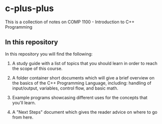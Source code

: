 # c-plus-plus
This is a collection of notes on COMP 1100 - Introduction to C++ Programming 

## In this repository
In this repository you will find the following:
  1. A study guide with a list of topics that you should learn in order to reach the scope of this course.
  
  2. A folder container short documents which will give a brief overview on the basics of the C++ Programming Language, including: handling of input/output, variables, control flow, and basic math. 
  
  3. Example programs showcasing different uses for the concepts that you'll learn.
  
  4. A "Next Steps" document which gives the reader advice on where to go from here. 

